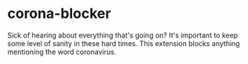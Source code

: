 # corona-blocker
Sick of hearing about everything that's going on? It's important to keep some level of  sanity in these hard times. This extension blocks anything  mentioning the word coronavirus.
